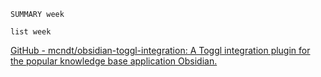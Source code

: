 ```toggl
SUMMARY week
```

```toggl
list week
```

[GitHub - mcndt/obsidian-toggl-integration: A Toggl integration plugin for the popular knowledge base application Obsidian.](https://github.com/mcndt/obsidian-toggl-integration)


